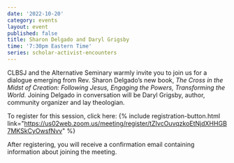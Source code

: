 ```yaml
---
date: '2022-10-20'
category: events
layout: event
published: false
title: Sharon Delgado and Daryl Grigsby
time: '7:30pm Eastern Time'
series: scholar-activist-encounters
---
```

CLBSJ and the Alternative Seminary warmly invite you to join us for a dialogue emerging from Rev. Sharon Delgado’s new book, _The Cross in the Midst of Creation: Following Jesus, Engaging the Powers, Transforming the World._ Joining Delgado in conversation will be Daryl Grigsby, author, community organizer and lay theologian. 

To register for this session, click here: {% include registration-button.html link="https://us02web.zoom.us/meeting/register/tZIvcOuvqzkoEtNjdXHHGB7MKSkCyOwsfNvv" %}

After registering, you will receive a confirmation email containing information about joining the meeting.

